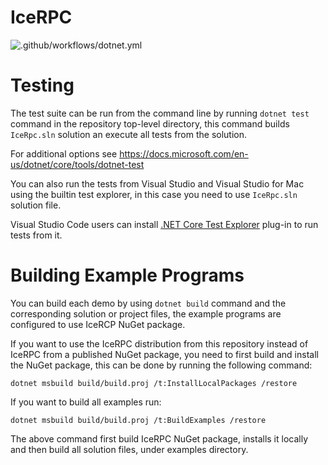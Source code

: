 # IceRPC

![.github/workflows/dotnet.yml](https://github.com/zeroc-ice/icerpc-csharp/workflows/.NET/badge.svg?branch=main)

# Testing

The test suite can be run from the command line by running `dotnet test` command in the repository top-level
directory, this command builds `IceRpc.sln` solution an execute all tests from the solution.

For additional options see https://docs.microsoft.com/en-us/dotnet/core/tools/dotnet-test

You can also run the tests from Visual Studio and Visual Studio for Mac using the builtin test explorer, in this
case you need to use `IceRpc.sln` solution file.

Visual Studio Code users can install [.NET Core Test Explorer](https://marketplace.visualstudio.com/items?itemName=formulahendry.dotnet-test-explorer)
plug-in to run tests from it.


# Building Example Programs

You can build each demo by using `dotnet build` command and the corresponding solution or project files, the example
programs are configured to use IceRCP NuGet package.

If you want to use the IceRPC distribution from this repository instead of IceRPC from a published NuGet package, you need
to first build and install the NuGet package, this can be done by running the following command:

```
dotnet msbuild build/build.proj /t:InstallLocalPackages /restore
```


If you want to build all examples run:

```
dotnet msbuild build/build.proj /t:BuildExamples /restore
```

The above command first build IceRPC NuGet package, installs it locally and then build all solution files,
under examples directory.
